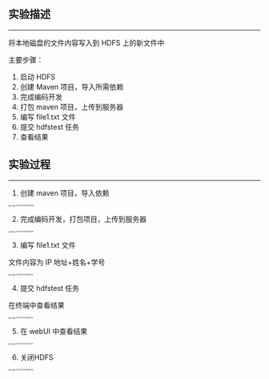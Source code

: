 ## 实验描述

---

将本地磁盘的文件内容写入到 HDFS 上的新文件中

主要步骤：

1. 启动 HDFS
2. 创建 Maven 项目，导入所需依赖
3. 完成编码开发
4. 打包 maven 项目，上传到服务器
5. 编写 file1.txt 文件
6. 提交 hdfstest 任务
7. 查看结果

## 实验过程

---

1. 创建 maven 项目，导入依赖

<img src="https://wangleidetuchuang.oss-cn-beijing.aliyuncs.com/img/image-20221107233433994.png" alt="image-20221107233433994" style="zoom:25%;" />

2. 完成编码开发，打包项目，上传到服务器

<img src="https://wangleidetuchuang.oss-cn-beijing.aliyuncs.com/img/image-20221107154836455.png" alt="image-20221107154836455" style="zoom:25%;" />

3. 编写 file1.txt 文件

文件内容为 IP 地址+姓名+学号

<img src="https://wangleidetuchuang.oss-cn-beijing.aliyuncs.com/img/image-20221107154459715.png" alt="image-20221107154459715" style="zoom:25%;" />

4. 提交 hdfstest 任务

在终端中查看结果

<img src="https://wangleidetuchuang.oss-cn-beijing.aliyuncs.com/img/image-20221107232806511.png" alt="image-20221107232806511" style="zoom:25%;" />

5. 在 webUI 中查看结果

<img src="https://wangleidetuchuang.oss-cn-beijing.aliyuncs.com/img/image-20221107232736721.png" alt="image-20221107232736721" style="zoom:25%;" />

6. 关闭HDFS

<img src="https://wangleidetuchuang.oss-cn-beijing.aliyuncs.com/img/image-20221107232919676.png" alt="image-20221107232919676" style="zoom:25%;" />